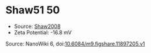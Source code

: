 <a name="material" />

# Shaw51 50
<script type="application/ld+json">
  {
    "@context": "https://schema.org/",
    "@type": "ChemicalSubstance",
    "@id": "https://egonw.github.io/nanowiki/nanowiki80.html#material",
    "http://purl.org/dc/terms/conformsTo":
      {
        "@type": "CreativeWork",
        "@id": "https://bioschemas.org/profiles/ChemicalSubstance/0.4-RELEASE/"
      },
    "identfier": "80",
    "name": "Shaw51 50",
    "url": "https://egonw.github.io/nanowiki/nanowiki80.html#material",
    "sameAs": "http://127.0.0.1/mediawiki/index.php/Special:URIResolver/Shaw51_50"
  }
</script>


* Source: [Shaw2008](articleShaw2008.md)
* Zeta Potential: -16.8 mV


Source: NanoWiki 6, doi:[10.6084/m9.figshare.11897205.v1](https://doi.org/10.6084/m9.figshare.11897205.v1)
